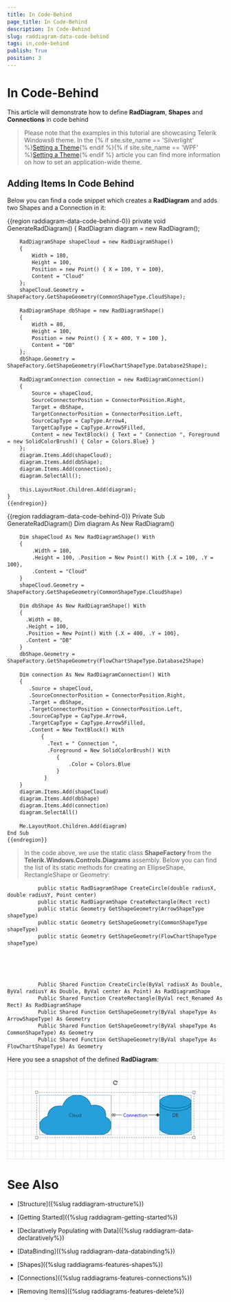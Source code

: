 ```yaml
---
title: In Code-Behind
page_title: In Code-Behind
description: In Code-Behind
slug: raddiagram-data-code-behind
tags: in,code-behind
publish: True
position: 3
---
```


# In Code-Behind



This article will demonstrate how to define __RadDiagram__, __Shapes__ and __Connections__ in code behind
	  

>Please note that the examples in this tutorial are showcasing Telerik Windows8 theme. In the
		  {% if site.site_name == 'Silverlight' %}[Setting a Theme](http://www.telerik.com/help/silverlight/common-styling-apperance-setting-theme.html#Setting_Application-Wide_Built-In_Theme_in_the_Code-Behind){% endif %}{% if site.site_name == 'WPF' %}[Setting a Theme](http://www.telerik.com/help/wpf/common-styling-apperance-setting-theme-wpf.html#Setting_Application-Wide_Built-In_Theme_in_the_Code-Behind){% endif %}
		  article you can find more information on how to set an application-wide theme.
		

## Adding Items In Code Behind

Below you can find a code snippet which creates a __RadDiagram__ and adds two Shapes and a Connection in it:
		

{{region raddiagram-data-code-behind-0}}
	private void GenerateRadDiagram()
	{
	    RadDiagram diagram = new RadDiagram();
	
	    RadDiagramShape shapeCloud = new RadDiagramShape()
	    {
	        Width = 180,
	        Height = 100,
	        Position = new Point() { X = 100, Y = 100},
	        Content = "Cloud"
	    };
	    shapeCloud.Geometry = ShapeFactory.GetShapeGeometry(CommonShapeType.CloudShape);
	
	    RadDiagramShape dbShape = new RadDiagramShape()
	    {
	        Width = 80,
	        Height = 100,
	        Position = new Point() { X = 400, Y = 100 },
	        Content = "DB"
	    };
	    dbShape.Geometry = ShapeFactory.GetShapeGeometry(FlowChartShapeType.Database2Shape);
	
	    RadDiagramConnection connection = new RadDiagramConnection()
	    {
	        Source = shapeCloud,
	        SourceConnectorPosition = ConnectorPosition.Right,
	        Target = dbShape,
	        TargetConnectorPosition = ConnectorPosition.Left,
	        SourceCapType = CapType.Arrow4,
	        TargetCapType = CapType.Arrow5Filled,
	        Content = new TextBlock() { Text = " Connection ", Foreground = new SolidColorBrush() { Color = Colors.Blue} }
	    };
	    diagram.Items.Add(shapeCloud);
	    diagram.Items.Add(dbShape);
	    diagram.Items.Add(connection);
	    diagram.SelectAll();
	
	    this.LayoutRoot.Children.Add(diagram);
	}
	{{endregion}}



{{region raddiagram-data-code-behind-0}}
	Private Sub GenerateRadDiagram()
	    Dim diagram As New RadDiagram()
	
	    Dim shapeCloud As New RadDiagramShape() With
	    {
	        .Width = 180,
	        .Height = 100, .Position = New Point() With {.X = 100, .Y = 100},
	        .Content = "Cloud"
	    }
	    shapeCloud.Geometry = ShapeFactory.GetShapeGeometry(CommonShapeType.CloudShape)
	
	    Dim dbShape As New RadDiagramShape() With
	    {
	      .Width = 80,
	      .Height = 100,
	      .Position = New Point() With {.X = 400, .Y = 100},
	      .Content = "DB"
	    }
	    dbShape.Geometry = ShapeFactory.GetShapeGeometry(FlowChartShapeType.Database2Shape)
	
	    Dim connection As New RadDiagramConnection() With
	    {
	       .Source = shapeCloud,
	       .SourceConnectorPosition = ConnectorPosition.Right,
	       .Target = dbShape,
	       .TargetConnectorPosition = ConnectorPosition.Left,
	       .SourceCapType = CapType.Arrow4,
	       .TargetCapType = CapType.Arrow5Filled,
	       .Content = New TextBlock() With
	           {
	             .Text = " Connection ",
	             .Foreground = New SolidColorBrush() With
	                {
	                    .Color = Colors.Blue
	                }
	            }
	    }
	    diagram.Items.Add(shapeCloud)
	    diagram.Items.Add(dbShape)
	    diagram.Items.Add(connection)
	    diagram.SelectAll()
	
	    Me.LayoutRoot.Children.Add(diagram)
	End Sub
	{{endregion}}



>In the code above, we use the static class __ShapeFactory__ from the __Telerik.Windows.Controls.Diagrams__ assembly.
			Below you can find the list of its static methods for creating an EllipseShape, RectangleShape or Geometry:
		  

	
			  public static RadDiagramShape CreateCircle(double radiusX, double radiusY, Point center)
			  public static RadDiagramShape CreateRectangle(Rect rect)
			  public static Geometry GetShapeGeometry(ArrowShapeType shapeType)
			  public static Geometry GetShapeGeometry(CommonShapeType shapeType)
			  public static Geometry GetShapeGeometry(FlowChartShapeType shapeType)
			



	
			  Public Shared Function CreateCircle(ByVal radiusX As Double, ByVal radiusY As Double, ByVal center As Point) As RadDiagramShape
			  Public Shared Function CreateRectangle(ByVal rect_Renamed As Rect) As RadDiagramShape
			  Public Shared Function GetShapeGeometry(ByVal shapeType As ArrowShapeType) As Geometry
			  Public Shared Function GetShapeGeometry(ByVal shapeType As CommonShapeType) As Geometry
			  Public Shared Function GetShapeGeometry(ByVal shapeType As FlowChartShapeType) As Geometry
			



Here you see a snapshot of the defined __RadDiagram__:
		![raddiagrams-populating-with-data-in-code-behind](images/raddiagrams-populating-with-data-in-code-behind.png)

# See Also

 * [Structure]({%slug raddiagram-structure%})

 * [Getting Started]({%slug raddiagram-getting-started%})

 * [Declaratively Populating with Data]({%slug raddiagram-data-declaratively%})

 * [DataBinding]({%slug raddiagram-data-databinding%})

 * [Shapes]({%slug raddiagrams-features-shapes%})

 * [Connections]({%slug raddiagrams-features-connections%})

 * [Removing Items]({%slug raddiagrams-features-delete%})
